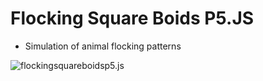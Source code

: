 # Flocking Square Boids P5.JS

- Simulation of animal flocking patterns 


![flockingsquareboidsp5.js](assets/flock.gif)